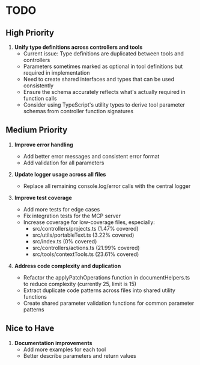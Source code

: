 # TODO

## High Priority

1. **Unify type definitions across controllers and tools**
   - Current issue: Type definitions are duplicated between tools and controllers
   - Parameters sometimes marked as optional in tool definitions but required in implementation
   - Need to create shared interfaces and types that can be used consistently
   - Ensure the schema accurately reflects what's actually required in function calls
   - Consider using TypeScript's utility types to derive tool parameter schemas from controller function signatures

## Medium Priority

1. **Improve error handling**
   - Add better error messages and consistent error format
   - Add validation for all parameters

2. **Update logger usage across all files**
   - Replace all remaining console.log/error calls with the central logger

3. **Improve test coverage**
   - Add more tests for edge cases
   - Fix integration tests for the MCP server
   - Increase coverage for low-coverage files, especially:
     - src/controllers/projects.ts (1.47% covered)
     - src/utils/portableText.ts (3.22% covered)  
     - src/index.ts (0% covered)
     - src/controllers/actions.ts (21.99% covered)
     - src/tools/contextTools.ts (23.61% covered)

4. **Address code complexity and duplication**
   - Refactor the applyPatchOperations function in documentHelpers.ts to reduce complexity (currently 25, limit is 15)
   - Extract duplicate code patterns across files into shared utility functions
   - Create shared parameter validation functions for common parameter patterns

## Nice to Have

1. **Documentation improvements**
   - Add more examples for each tool
   - Better describe parameters and return values
